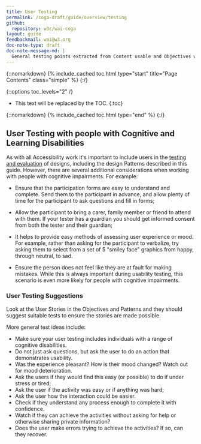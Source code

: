 ```yaml
---
title: User Testing
permalink: /coga-draft/guide/overview/testing
github:
  repository: w3c/wai-coga
layout: guide
feedbackmail: wai@w3.org
doc-note-type: draft
doc-note-message-md: |
  General testing points extracted from Content usable and Objectives with some additions
---
```


{::nomarkdown}
{% include_cached toc.html type="start" title="Page Contents" class="simple" %}
{:/}

{::options toc_levels="2" /}

- This text will be replaced by the TOC.
  {:toc}

{::nomarkdown}
{% include_cached toc.html type="end" %}
{:/}

## User Testing with people with Cognitive and Learning Disabilities

As with all Accessibility work it's important to include users in the [testing and evaluation](https://www.w3.org/WAI/test-evaluate/involving-users/) of designs, including the design Patterns described in this guide. However, there are several additional considerations when working with people with cognitive impairments. For example:

- Ensure that the participation forms are easy to understand and complete. Send them to the participant in advance, and allow plenty of time for the participant to ask questions and fill in forms;

- Allow the participant to bring a carer, family member or friend to attend with them. If your tester has a guardian you should get informed consent from both the tester and their guardian;

- It helps to provide easy methods of assessing user experience or mood. For example, rather than asking for the participant to verbalize, try asking them to select from a set of 5 "smiley face" graphics from happy, through neutral, to sad.

- Ensure the person does not feel like they are at fault for making mistakes. While this is always important during usability testing, this scenario is even more likely for people with cognitive impairments.

### User Testing Suggestions

Look at the User Stories in the Objectives and Patterns and they should suggest suitable tests to ensure the stories are made possible.

More general test ideas include:

- Make sure your user testing includes individuals with a range of cognitive disabilities.
- Do not just ask questions, but ask the user to do an action that demonstrates usability.
- Was the experience pleasant? How is their mood changed? Watch out for mood deterioration.
- Ask the users if they would find this easy (or possible) to do if under stress or tired;
- Ask the user if the activity was easy or if anything was hard;
- Ask the user how the interaction could be easier.
- Check if they understand any process enough to complete it with confidence.
- Watch if they can achieve the activities without asking for help or otherwise sharing private information?
- Does the user make errors trying to achieve the activities? If so, can they recover.
